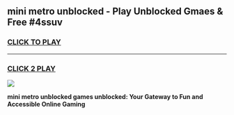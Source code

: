 
## mini metro unblocked - Play Unblocked Gmaes & Free #4ssuv
<h3>
<a href="https://news.freeplayer.one?title=mini_metro_unblocked&ref=03M">CLICK TO PLAY</a></h3>
<hr>

<h3>
<a href="https://news.freeplayer.one?title=mini_metro_unblocked&ref=03M">CLICK 2 PLAY</a>
  
</h3>

<a href="https://news.freeplayer.one?title=mini_metro_unblocked&ref=03M"><img src="https://clearcache.store/games.png"></a>


**mini metro unblocked games unblocked: Your Gateway to Fun and Accessible Online Gaming**
